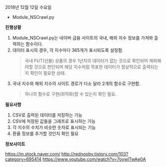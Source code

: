 2018년 12월 12일 수요일

- Module_NSCrawl.py


**진행상황**

1. Module_NSCrawl.py는 네이버 금융 사이트의 국내, 해외 지수 정보를 가져와 출력하는 함수이다.
2. 데이터 표시의 경우, 각 지수마다 365개가 표시되도록 설정함.
    >  국내 FUT(선물) 상품의 경우 1년치의 데이터가 없는 것으로 확인되어 제외해야할 것으로 판단되며
       해당 지수처럼 목표한 데이터가 정상적으로 출력되는지 확인이 필요한 상태.
3. 국내 지수와 해외 지수의 사이트 경로가 다소 달라 2개의 함수로 구현함.
    > 하나의 함수로 구현(최적화)할 수 있는지 확인 필요.


**필요사항**

1. CSV로 출력된 데이터를 저장하는 기능
2. CSV에 저장된 값들을 그래프로 표시하는 기능
3. 각 지수의 수치가 비슷한 숫자로 표시되는 기능
4. 환율 정보를 추가할 것인지 확인 필요


**정보사이트**

https://m.stock.naver.com/
http://rednooby.tistory.com/103?category=695414
https://www.youtube.com/watch?v=7oywlTwAe0A


